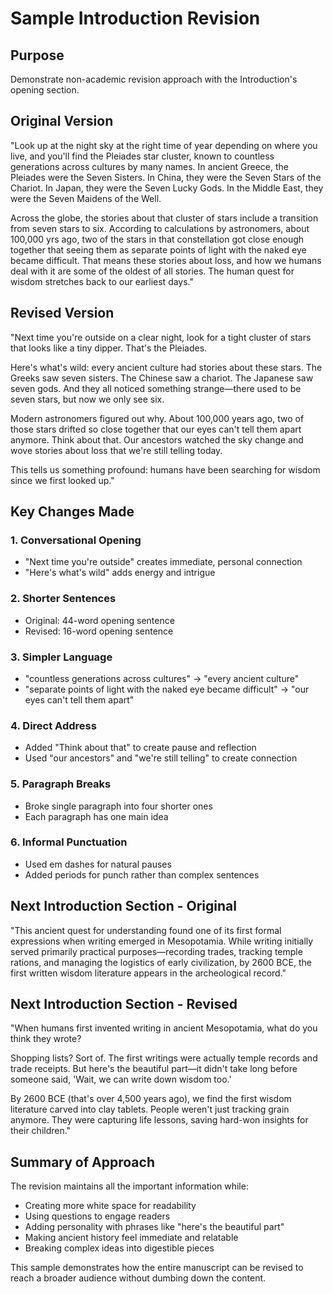# Sample Introduction Revision

## Purpose
Demonstrate non-academic revision approach with the Introduction's opening section.

## Original Version

"Look up at the night sky at the right time of year depending on where you live, and you'll find the Pleiades star cluster, known to countless generations across cultures by many names. In ancient Greece, the Pleiades were the Seven Sisters. In China, they were the Seven Stars of the Chariot. In Japan, they were the Seven Lucky Gods. In the Middle East, they were the Seven Maidens of the Well.

Across the globe, the stories about that cluster of stars include a transition from seven stars to six. According to calculations by astronomers, about 100,000 yrs ago, two of the stars in that constellation got close enough together that seeing them as separate points of light with the naked eye became difficult. That means these stories about loss, and how we humans deal with it are some of the oldest of all stories. The human quest for wisdom stretches back to our earliest days."

## Revised Version

"Next time you're outside on a clear night, look for a tight cluster of stars that looks like a tiny dipper. That's the Pleiades. 

Here's what's wild: every ancient culture had stories about these stars. The Greeks saw seven sisters. The Chinese saw a chariot. The Japanese saw seven gods. And they all noticed something strange—there used to be seven stars, but now we only see six.

Modern astronomers figured out why. About 100,000 years ago, two of those stars drifted so close together that our eyes can't tell them apart anymore. Think about that. Our ancestors watched the sky change and wove stories about loss that we're still telling today.

This tells us something profound: humans have been searching for wisdom since we first looked up."

## Key Changes Made

### 1. Conversational Opening
- "Next time you're outside" creates immediate, personal connection
- "Here's what's wild" adds energy and intrigue

### 2. Shorter Sentences
- Original: 44-word opening sentence
- Revised: 16-word opening sentence

### 3. Simpler Language
- "countless generations across cultures" → "every ancient culture"
- "separate points of light with the naked eye became difficult" → "our eyes can't tell them apart"

### 4. Direct Address
- Added "Think about that" to create pause and reflection
- Used "our ancestors" and "we're still telling" to create connection

### 5. Paragraph Breaks
- Broke single paragraph into four shorter ones
- Each paragraph has one main idea

### 6. Informal Punctuation
- Used em dashes for natural pauses
- Added periods for punch rather than complex sentences

## Next Introduction Section - Original

"This ancient quest for understanding found one of its first formal expressions when writing emerged in Mesopotamia. While writing initially served primarily practical purposes—recording trades, tracking temple rations, and managing the logistics of early civilization, by 2600 BCE, the first written wisdom literature appears in the archeological record."

## Next Introduction Section - Revised

"When humans first invented writing in ancient Mesopotamia, what do you think they wrote? 

Shopping lists? Sort of. The first writings were actually temple records and trade receipts. But here's the beautiful part—it didn't take long before someone said, 'Wait, we can write down wisdom too.'

By 2600 BCE (that's over 4,500 years ago), we find the first wisdom literature carved into clay tablets. People weren't just tracking grain anymore. They were capturing life lessons, saving hard-won insights for their children."

## Summary of Approach

The revision maintains all the important information while:
- Creating more white space for readability
- Using questions to engage readers
- Adding personality with phrases like "here's the beautiful part"
- Making ancient history feel immediate and relatable
- Breaking complex ideas into digestible pieces

This sample demonstrates how the entire manuscript can be revised to reach a broader audience without dumbing down the content.